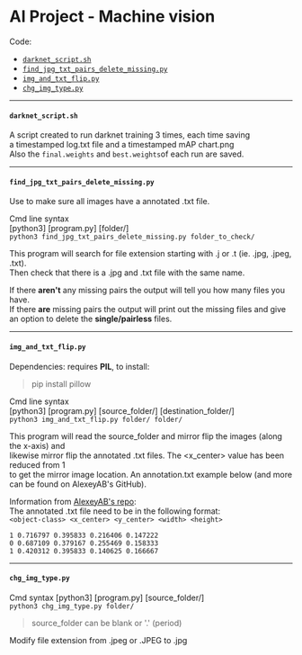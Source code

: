 # AI Project - Machine vision

Code:  
- [`darknet_script.sh`](https://github.com/oskarforssell/ai_project/new/master?readme=1#darknet_scriptsh)
- [`find_jpg_txt_pairs_delete_missing.py`](https://github.com/oskarforssell/ai_project/new/master?readme=1#find_jpg_txt_pairs_delete_missingpy)  
- [`img_and_txt_flip.py`](https://github.com/oskarforssell/ai_project/new/master?readme=1#img_and_txt_flippy)
- [`chg_img_type.py`](https://github.com/oskarforssell/ai_project/new/master?readme=1#chg_img_typepy)


--- 
#### `darknet_script.sh`
A script created to run darknet training 3 times, each time saving  
a timestamped log.txt file and a timestamped mAP chart.png  
Also the `final.weights` and `best.weights`of each run are saved.

---

#### `find_jpg_txt_pairs_delete_missing.py` 
Use to make sure all images have a annotated .txt file.

Cmd line syntax  
[python3] [program.py] [folder/]  
`python3 find_jpg_txt_pairs_delete_missing.py folder_to_check/` 

This program will search for file extension starting with .j or .t (ie. .jpg, .jpeg, .txt).  
Then check that there is a .jpg and .txt file with the same name.  
   
If there **aren't** any missing pairs the output will tell you how many files you have.  
If there **are** missing pairs the output will print out the missing files and give  
an option to delete the **single/pairless** files.

---

#### `img_and_txt_flip.py`
Dependencies: requires **PIL**, to install: 
> pip install pillow  

Cmd line syntax  
[python3] [program.py] [source_folder/] [destination_folder/]     
`python3 img_and_txt_flip.py folder/ folder/` 

This program will read the source_folder and mirror flip the images (along the x-axis) and  
likewise mirror flip the annotated .txt files. The <x_center> value has been reduced from 1  
to get the mirror image location. An annotation.txt example below (and more can be found on AlexeyAB's GitHub).

Information from [AlexeyAB's repo](https://github.com/AlexeyAB/darknet#how-to-train-to-detect-your-custom-objects):   
The annotated .txt file need to be in the following format:   
`<object-class> <x_center> <y_center> <width> <height>`

    1 0.716797 0.395833 0.216406 0.147222
    0 0.687109 0.379167 0.255469 0.158333
    1 0.420312 0.395833 0.140625 0.166667

---

#### `chg_img_type.py`

Cmd syntax
[python3] [program.py] [source_folder/]    
`python3 chg_img_type.py folder/`

> source_folder can be blank or '.' (period)

Modify file extension from .jpeg or .JPEG to .jpg
